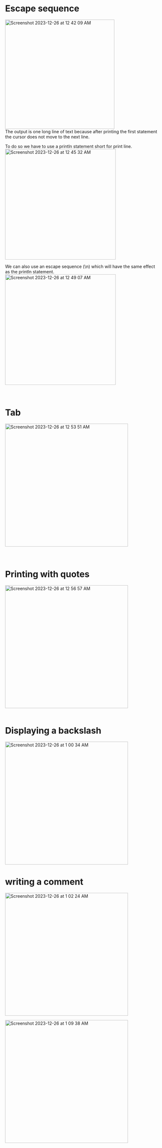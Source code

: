 # Escape sequence
<img width="356" alt="Screenshot 2023-12-26 at 12 42 09 AM" src="https://github.com/ShababAhmedd/Exploring-Stuffs/assets/33228006/cc599849-4922-4510-aa12-4cd545e6097b"> <br>
The output is one long line of text because after printing the first statement the cursor does not move to the next line. <br>

To do so we have to use a println statement short for print line.<br>
<img width="360" alt="Screenshot 2023-12-26 at 12 45 32 AM" src="https://github.com/ShababAhmedd/Exploring-Stuffs/assets/33228006/2c690dc3-9d8e-4735-b404-0c7702975be4"> <br>

We can also use an escape sequence (\n) which will have the same effect as the println statement. <br>
<img width="360" alt="Screenshot 2023-12-26 at 12 49 07 AM" src="https://github.com/ShababAhmedd/Exploring-Stuffs/assets/33228006/e3e1f920-d993-4cc9-a23c-a91524befeca"> <br>
<br>
</br>

# Tab
<img width="400" alt="Screenshot 2023-12-26 at 12 53 51 AM" src="https://github.com/ShababAhmedd/Exploring-Stuffs/assets/33228006/1d8c70f1-c7ea-436e-b8a8-f4fb53d0519f"> <br>
<br>
</br>

# Printing with quotes
<img width="400" alt="Screenshot 2023-12-26 at 12 56 57 AM" src="https://github.com/ShababAhmedd/Exploring-Stuffs/assets/33228006/dcd6db94-4e3e-4380-98f7-e3563006d702">
<br>
</br>

# Displaying a backslash
<img width="400" alt="Screenshot 2023-12-26 at 1 00 34 AM" src="https://github.com/ShababAhmedd/Exploring-Stuffs/assets/33228006/741f72d7-a565-4b50-995f-449f08cadea9">

# writing a comment
<img width="400" alt="Screenshot 2023-12-26 at 1 02 24 AM" src="https://github.com/ShababAhmedd/Exploring-Stuffs/assets/33228006/70491b1c-9e56-43fd-91c4-878b7b79c3c6"> <br>

<img width="400" alt="Screenshot 2023-12-26 at 1 09 38 AM" src="https://github.com/ShababAhmedd/Exploring-Stuffs/assets/33228006/5b598e97-e80d-45be-a9d2-190f9d250fbe"> <br>
<br>
</br>

